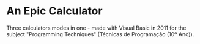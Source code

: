 # An Epic Calculator
Three calculators modes in one - made with Visual Basic in 2011 for the subject "Programming Techniques" (Técnicas de Programação (10º Ano)).
